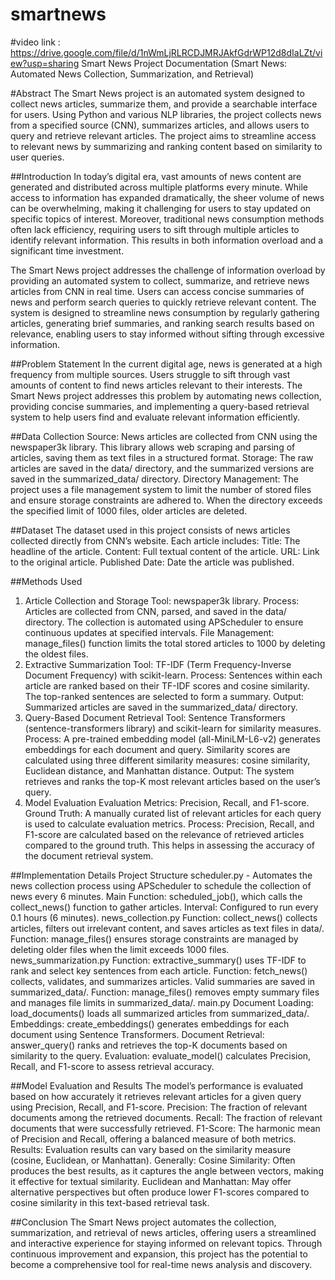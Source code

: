 # smartnews
#video link :  https://drive.google.com/file/d/1nWmLjRLRCDJMRJAkfGdrWP12d8dIaLZt/view?usp=sharing 
Smart News Project Documentation
(Smart News: Automated News Collection, Summarization, and Retrieval)

#Abstract
The Smart News project is an automated system designed to collect news articles, summarize them, and provide a searchable interface for users. Using Python and various NLP libraries, the project collects news from a specified source (CNN), summarizes articles, and allows users to query and retrieve relevant articles. The project aims to streamline access to relevant news by summarizing and ranking content based on similarity to user queries.


##Introduction
In today’s digital era, vast amounts of news content are generated and distributed across multiple platforms every minute. While access to information has expanded dramatically, the sheer volume of news can be overwhelming, making it challenging for users to stay updated on specific topics of interest. Moreover, traditional news consumption methods often lack efficiency, requiring users to sift through multiple articles to identify relevant information. This results in both information overload and a significant time investment.

The Smart News project addresses the challenge of information overload by providing an automated system to collect, summarize, and retrieve news articles from CNN in real time. Users can access concise summaries of news and perform search queries to quickly retrieve relevant content. The system is designed to streamline news consumption by regularly gathering articles, generating brief summaries, and ranking search results based on relevance, enabling users to stay informed without sifting through excessive information.


##Problem Statement
In the current digital age, news is generated at a high frequency from multiple sources. Users struggle to sift through vast amounts of content to find news articles relevant to their interests. The Smart News project addresses this problem by automating news collection, providing concise summaries, and implementing a query-based retrieval system to help users find and evaluate relevant information efficiently.

##Data Collection
Source: News articles are collected from CNN using the newspaper3k library. This library allows web scraping and parsing of articles, saving them as text files in a structured format.
Storage: The raw articles are saved in the data/ directory, and the summarized versions are saved in the summarized_data/ directory.
Directory Management: The project uses a file management system to limit the number of stored files and ensure storage constraints are adhered to. When the directory exceeds the specified limit of 1000 files, older articles are deleted.


##Dataset
The dataset used in this project consists of news articles collected directly from CNN’s website. Each article includes:
Title: The headline of the article.
Content: Full textual content of the article.
URL: Link to the original article.
Published Date: Date the article was published.


##Methods Used
1. Article Collection and Storage
Tool: newspaper3k library.
Process: Articles are collected from CNN, parsed, and saved in the data/ directory. The collection is automated using APScheduler to ensure continuous updates at specified intervals.
File Management: manage_files() function limits the total stored articles to 1000 by deleting the oldest files.
2. Extractive Summarization
Tool: TF-IDF (Term Frequency-Inverse Document Frequency) with scikit-learn.
Process: Sentences within each article are ranked based on their TF-IDF scores and cosine similarity. The top-ranked sentences are selected to form a summary.
Output: Summarized articles are saved in the summarized_data/ directory.
3. Query-Based Document Retrieval
Tool: Sentence Transformers (sentence-transformers library) and scikit-learn for similarity measures.
Process: A pre-trained embedding model (all-MiniLM-L6-v2) generates embeddings for each document and query. Similarity scores are calculated using three different similarity measures: cosine similarity, Euclidean distance, and Manhattan distance.
Output: The system retrieves and ranks the top-K most relevant articles based on the user’s query.
4. Model Evaluation
Evaluation Metrics: Precision, Recall, and F1-score.
Ground Truth: A manually curated list of relevant articles for each query is used to calculate evaluation metrics.
Process: Precision, Recall, and F1-score are calculated based on the relevance of retrieved articles compared to the ground truth. This helps in assessing the accuracy of the document retrieval system.



##Implementation Details
Project Structure
scheduler.py - Automates the news collection process using APScheduler to schedule the collection of news every 6 minutes.
Main Function: scheduled_job(), which calls the collect_news() function to gather articles.
Interval: Configured to run every 0.1 hours (6 minutes).
news_collection.py
Function: collect_news() collects articles, filters out irrelevant content, and saves articles as text files in data/.
Function: manage_files() ensures storage constraints are managed by deleting older files when the limit exceeds 1000 files.
news_summarization.py
Function: extractive_summary() uses TF-IDF to rank and select key sentences from each article.
Function: fetch_news() collects, validates, and summarizes articles. Valid summaries are saved in summarized_data/.
Function: manage_files() removes empty summary files and manages file limits in summarized_data/.
main.py
Document Loading: load_documents() loads all summarized articles from summarized_data/.
Embeddings: create_embeddings() generates embeddings for each document using Sentence Transformers.
Document Retrieval: answer_query() ranks and retrieves the top-K documents based on similarity to the query.
Evaluation: evaluate_model() calculates Precision, Recall, and F1-score to assess retrieval accuracy.


##Model Evaluation and Results
The model’s performance is evaluated based on how accurately it retrieves relevant articles for a given query using Precision, Recall, and F1-score.
Precision: The fraction of relevant documents among the retrieved documents.
Recall: The fraction of relevant documents that were successfully retrieved.
F1-Score: The harmonic mean of Precision and Recall, offering a balanced measure of both metrics.
Results:
Evaluation results can vary based on the similarity measure (cosine, Euclidean, or Manhattan). Generally:
Cosine Similarity: Often produces the best results, as it captures the angle between vectors, making it effective for textual similarity.
Euclidean and Manhattan: May offer alternative perspectives but often produce lower F1-scores compared to cosine similarity in this text-based retrieval task.


##Conclusion
The Smart News project automates the collection, summarization, and retrieval of news articles, offering users a streamlined and interactive experience for staying informed on relevant topics. Through continuous improvement and expansion, this project has the potential to become a comprehensive tool for real-time news analysis and discovery.

